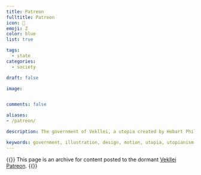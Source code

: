 ```yaml
---
title: Patreon
fulltitle: Patreon
icon: 🌸
emoji: Ζ
color: blue
list: true

tags:
  - state
categories:
  - society

draft: false

image:


comments: false

aliases:
- /patreon/

description: The government of Vekllei, a utopia created by Hobart Phillips.

keywords: government, illustration, design, motion, utopia, utopianism, art, comics, comic, hobart, phillips, vekllei, millmint
---
```

{{<note panel >}}
This page is an archive for content posted to the dormant [Vekllei Patreon](https://patreon.com/vekllei).
{{</note>}}
